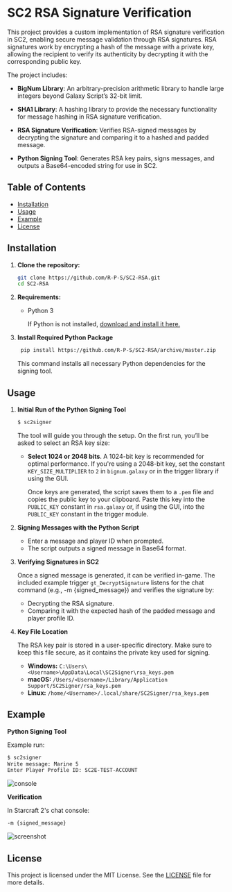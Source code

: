 # SC2 RSA Signature Verification

This project provides a custom implementation of RSA signature verification in SC2, enabling secure message validation through RSA signatures. RSA signatures work by encrypting a hash of the message with a private key, allowing the recipient to verify its authenticity by decrypting it with the corresponding public key.

The project includes:

- **BigNum Library**: An arbitrary-precision arithmetic library to handle large integers beyond Galaxy Script’s 32-bit limit.

- **SHA1 Library**: A hashing library to provide the necessary functionality for message hashing in RSA signature verification.

- **RSA Signature Verification**: Verifies RSA-signed messages by decrypting the signature and comparing it to a hashed and padded message.

- **Python Signing Tool**: Generates RSA key pairs, signs messages, and outputs a Base64-encoded string for use in SC2.

## Table of Contents
- [Installation](#installation)
- [Usage](#usage)
- [Example](#example)
- [License](#license)

## Installation

1. **Clone the repository:**
    ```bash
    git clone https://github.com/R-P-S/SC2-RSA.git
    cd SC2-RSA
    ```
2. **Requirements:**

   - Python 3
    
        If Python is not installed, [download and install it here.](https://www.python.org/downloads/)

3. **Install Required Python Package**
    ```bash
     pip install https://github.com/R-P-S/SC2-RSA/archive/master.zip
    ```

    This command installs all necessary Python dependencies for the signing tool.

## Usage

1. **Initial Run of the Python Signing Tool**
      ```bash
      $ sc2signer
      ```
      The tool will guide you through the setup. On the first run, you’ll be asked to select an RSA key size:
  
    - **Select 1024 or 2048 bits**. A 1024-bit key is recommended for optimal performance. If you're using a 2048-bit key, set the constant `KEY_SIZE_MULTIPLIER` to `2` in `bignum.galaxy` or in the trigger library if using the GUI.

        Once keys are generated, the script saves them to a `.pem` file and copies the public key to your clipboard. Paste this key into the `PUBLIC_KEY` constant in `rsa.galaxy` or, if using the GUI, into the `PUBLIC_KEY` constant in the trigger module.
  
  2. **Signing Messages with the Python Script**

      - Enter a message and player ID when prompted.
      - The script outputs a signed message in Base64 format.

3. **Verifying Signatures in SC2**

      Once a signed message is generated, it can be verified in-game. The included example trigger `gt_DecryptSignature` listens for the chat command (e.g., -m {signed_message}) and verifies the signature by:

    - Decrypting the RSA signature.
    - Comparing it with the expected hash of the padded message and player profile ID.

4. **Key File Location**

    The RSA key pair is stored in a user-specific directory. Make sure to keep this file secure, as it contains the private key used for signing.

    - **Windows:** `C:\Users\<Username>\AppData\Local\SC2Signer\rsa_keys.pem`
    - **macOS:** `/Users/<Username>/Library/Application Support/SC2Signer/rsa_keys.pem`
    - **Linux:** `/home/<Username>/.local/share/SC2Signer/rsa_keys.pem`

## Example
**Python Signing Tool**

Example run:
```bash
$ sc2signer
Write message: Marine 5
Enter Player Profile ID: SC2E-TEST-ACCOUNT
```

![console](https://i.imgur.com/3naWNjW.png)   

**Verification**

In Starcraft 2's chat console:
```bash
-m {signed_message}
```

![screenshot](https://imgur.com/ydlltMV.jpeg)

## License

This project is licensed under the MIT License. See the [LICENSE](LICENSE) file for more details.
